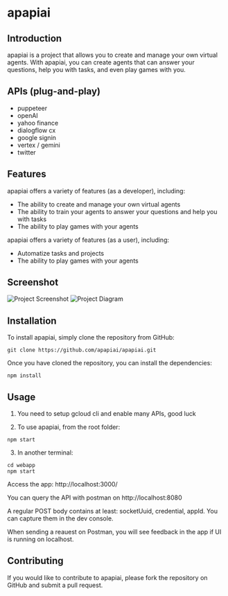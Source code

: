 # apapiai

## Introduction

apapiai is a project that allows you to create and manage your own virtual agents. With apapiai, you can create agents that can answer your questions, help you with tasks, and even play games with you.

## APIs (plug-and-play)

- puppeteer
- openAI
- yahoo finance
- dialogflow cx
- google signin
- vertex / gemini
- twitter

## Features

apapiai offers a variety of features (as a developer), including:

- The ability to create and manage your own virtual agents
- The ability to train your agents to answer your questions and help you with tasks
- The ability to play games with your agents

apapiai offers a variety of features (as a user), including:
- Automatize tasks and projects
- The ability to play games with your agents

## Screenshot

![Project Screenshot](https://i.imgur.com/FtM03pG.png)
![Project Diagram](https://i.imgur.com/Hx0h45p.png)

## Installation

To install apapiai, simply clone the repository from GitHub:

```
git clone https://github.com/apapiai/apapiai.git
```

Once you have cloned the repository, you can install the dependencies:

```
npm install
```

## Usage

1) You need to setup gcloud cli and enable many APIs, good luck

2) To use apapiai, from the root folder:

```
npm start
```

3) In another terminal:
```
cd webapp 
npm start
```

Access the app: http://localhost:3000/

You can query the API with postman on http://localhost:8080

A regular POST body contains at least: socketUuid, credential, appId. You can capture them in the dev console.

When sending a reauest on Postman, you will see feedback in the app if UI is running on localhost.

## Contributing

If you would like to contribute to apapiai, please fork the repository on GitHub and submit a pull request.
